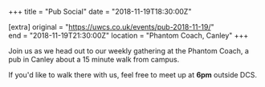 +++
title = "Pub Social"
date = "2018-11-19T18:30:00Z"

[extra]
original = "https://uwcs.co.uk/events/pub-2018-11-19/"    
end = "2018-11-19T21:30:00Z"
location = "Phantom Coach, Canley"
+++

Join us as we head out to our weekly gathering at the Phantom Coach, a pub in Canley about a 15 minute walk from campus.

If you'd like to walk there with us, feel free to meet up at **6pm** outside DCS.

